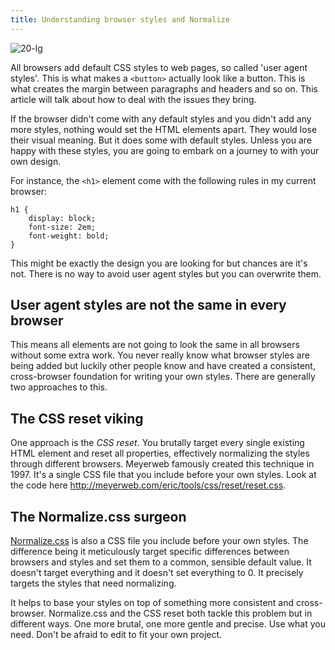 ```yaml
---
title: Understanding browser styles and Normalize
---
```


![20-lg](/images/illustrations/20-lg.jpg)

All browsers add default CSS styles to web pages, so called 'user agent styles'. This is what makes a `<button>` actually look like a button. This is what creates the margin between paragraphs and headers and so on. This article will talk about how to deal with the issues they bring.

If the browser didn't come with any default styles and you didn't add any more styles, nothing would set the HTML elements apart. They would lose their visual meaning. But it does some with default styles. Unless you are happy with these styles, you are going to embark on a journey to with your own design.

For instance, the `<h1>` element come with the following rules in my current browser:

    h1 {
        display: block;
        font-size: 2em;
        font-weight: bold;
    }

This might be exactly the design you are looking for but chances are it's not. There is no way to avoid user agent styles but you can overwrite them.

## User agent styles are not the same in every browser

This means all elements are not going to look the same in all browsers without some extra work. You never really know what browser styles are being added but luckily other people know and have created a consistent, cross-browser foundation for writing your own styles. There are generally two approaches to this.

## The CSS reset viking

One approach is the _CSS reset_. You brutally target every single existing HTML element and reset all properties, effectively normalizing the styles through different browsers. Meyerweb famously created this technique in 1997. It's a single CSS file that you include before your own styles. Look at the code here http://meyerweb.com/eric/tools/css/reset/reset.css.

## The Normalize.css surgeon

[Normalize.css](http://necolas.github.com/normalize.css/) is also a CSS file you include before your own styles. The difference being it meticulously target specific differences between browsers and styles and set them to a common, sensible default value. It doesn't target everything and it doesn't set everything to 0. It precisely targets the styles that need normalizing.

It helps to base your styles on top of something more consistent and cross-browser. Normalize.css and the CSS reset both tackle this problem but in different ways. One more brutal, one more gentle and precise. Use what you need. Don't be afraid to edit to fit your own project.
